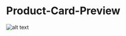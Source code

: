 # Product-Card-Preview
![alt text](https://github.com/ayobdon/Product-Card-Preview/images/desktop-screenshot.png)
